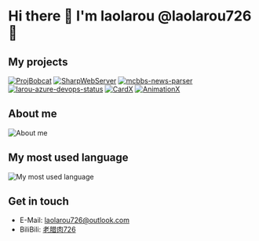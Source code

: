 # Hi there 👋 I'm laolarou @laolarou726 🥓

## My projects

[![ProjBobcat](https://github-readme-stats.vercel.app/api/pin/?username=corona-studio&repo=ProjBobcat&theme=swift)](https://github.com/Corona-Studio/ProjBobcat)
[![SharpWebServer](https://github-readme-stats.vercel.app/api/pin/?username=corona-studio&repo=SharpWebServer&theme=swift)](https://github.com/Corona-Studio/SharpWebServer)
[![mcbbs-news-parser](https://github-readme-stats.vercel.app/api/pin/?username=corona-studio&repo=mcbbs-news-parser&theme=swift)](https://github.com/Corona-Studio/mcbbs-news-parser)
[![larou-azure-devops-status](https://github-readme-stats.vercel.app/api/pin/?username=laolarou726&repo=larou-azure-devops-status&theme=swift)](https://github.com/laolarou726/larou-azure-devops-status)
[![CardX](https://github-readme-stats.vercel.app/api/pin/?username=laolarou726&repo=CardX&theme=swift)](https://github.com/laolarou726/CardX)
[![AnimationX](https://github-readme-stats.vercel.app/api/pin/?username=corona-studio&repo=AnimationX&theme=swift)](https://github.com/Corona-Studio/AnimationX)

## About me

![About me](https://github-readme-stats.vercel.app/api?username=laolarou726&count_private=true&show_icons=true&theme=swift)

## My most used language

![My most used language](https://github-readme-stats.vercel.app/api/top-langs/?username=laolarou726&count_private=true&layout=compact&theme=swift)

## 

## Get in touch

- E-Mail: [laolarou726@outlook.com](mailto:laolarou726@outlook.com)
- BiliBili: [老腊肉726](https://space.bilibili.com/31267692)
